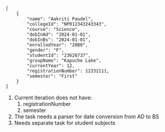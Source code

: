```
[
    {
        "name": "Aakriti Paudel",
        "collegeId": "NP012343243343",
        "course": "Science",
        "dobInAd": "2024-01-01",
        "dobInBs": "2024-01-01",
        "enrolledYear": "2080",
        "gender": "F",
        "studentId": "23628737",
        "groupName": "Kapuche Lake",
        "currentYear": 12,
        "registrationNumber": 12332111,
        "semester": "First"
    }
]
``` 

1. Current iteration does not have:
	1. registrationNumber
	2. semester
2. The task needs a parser for date conversion from AD to BS
3. Needs separate task for student subjects